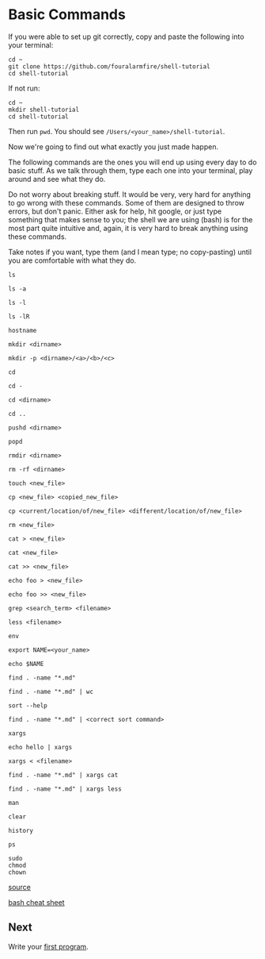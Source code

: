 # Basic Commands

If you were able to set up git correctly, copy and paste the following into your terminal:
```
cd ~
git clone https://github.com/fouralarmfire/shell-tutorial
cd shell-tutorial
```

If not run:
```
cd ~
mkdir shell-tutorial
cd shell-tutorial
```

Then run `pwd`. You should see `/Users/<your_name>/shell-tutorial`.

Now we're going to find out what exactly you just made happen.

The following commands are the ones you will end up using every day to do basic stuff.
As we talk through them, type each one into your terminal, play around and see what they do.

Do not worry about breaking stuff. It would be very, very hard for anything to go wrong with these commands.
Some of them are designed to throw errors, but don't panic. Either ask for help, hit google, or just type something that makes
sense to you; the shell we are using (bash) is for the most part quite intuitive and, again, it is
very hard to break anything using these commands.

Take notes if you want, type them (and I mean type; no copy-pasting) until you are comfortable with what they do.
```
ls

ls -a

ls -l

ls -lR

hostname

mkdir <dirname>

mkdir -p <dirname>/<a>/<b>/<c>

cd

cd -

cd <dirname>

cd ..

pushd <dirname>

popd

rmdir <dirname>

rm -rf <dirname>

touch <new_file>

cp <new_file> <copied_new_file>

cp <current/location/of/new_file> <different/location/of/new_file>

rm <new_file>

cat > <new_file>

cat <new_file>

cat >> <new_file>

echo foo > <new_file>

echo foo >> <new_file>

grep <search_term> <filename>

less <filename>

env

export NAME=<your_name>

echo $NAME

find . -name "*.md"

find . -name "*.md" | wc

sort --help

find . -name "*.md" | <correct sort command>

xargs

echo hello | xargs

xargs < <filename>

find . -name "*.md" | xargs cat

find . -name "*.md" | xargs less

man

clear

history

ps

sudo
chmod
chown
```

[source](https://learnpythonthehardway.org/book/appendix-a-cli/ex1.html)

[bash cheat sheet](https://learncodethehardway.org/unix/bash_cheat_sheet.pdf)

## Next
Write your [first program](https://github.com/fouralarmfire/shell-tutorial/blob/master/osx_and_linux/exercises/hello_world.md).

